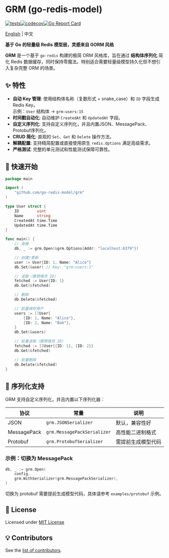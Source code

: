 # GRM (go-redis-model) 

[![tests](https://github.com/go-redis-model/grm/actions/workflows/test.yml/badge.svg)](https://github.com/go-redis-model/grm/actions)[![codecov](https://codecov.io/gh/go-redis-model/grm/branch/main/graph/badge.svg?token=afb57ac7-039f-407c-ba10-921a0e63c385)](https://codecov.io/gh/go-redis-model/grm)[![Go Report Card](https://goreportcard.com/badge/github.com/go-redis-model/grm)](https://goreportcard.com/report/github.com/go-redis-model/grm)

[English](./README.md) | 中文

**基于 Go 的轻量级 Redis 模型层，灵感来自 GORM 风格**

**GRM** 是一个基于 `go-redis` 构建的极简 ORM 风格库，旨在通过 **结构体序列化** 简化 Redis 数据缓存，同时保持零魔法。特别适合需要轻量级模型持久化但不想引入复杂完整 ORM 的场景。

## ✨ 特性
- **自动 Key 管理**: 使用结构体名称（复数形式 + snake_case）和 `ID` 字段生成 Redis Key。  
  示例：`User` 结构体 → `grm:users:15`
- **时间戳自动化**: 自动维护 `CreatedAt` 和 `UpdatedAt` 字段。
- **自定义序列化**: 支持自定义序列化，并且内置JSON、MessagePack、Protobuf序列化。
- **CRUD 简化**: 直观的 `Set`、`Get` 和 `Delete` 操作方法。
- **解耦配置**: 支持精简配置或直接使用原生 `redis.Options` 满足高级需求。
- **严格测试**: 完整的单元测试和性能测试保障可靠性。

## 🚀 快速开始
```go
package main

import (
    "github.com/go-redis-model/grm"
)

type User struct {
    ID        uint
    Name      string
    CreatedAt time.Time
    UpdatedAt time.Time
}

func main() {
    // 连接
    db, _ := grm.Open(&grm.Options{Addr: "localhost:6379"})

    // 创建/更新
    user := User{ID: 1, Name: "Alice"}
    db.Set(&user) // Key: "grm:users:1"

    // 读取（需预填充 ID）
    fetched := User{ID: 1}
    db.Get(&fetched) 

    // 删除
    db.Delete(&fetched)

    // 批量保存用户
    users := []User{
        {ID: 1, Name: "Alice"},
        {ID: 2, Name: "Bob"},
    }
    db.Set(&users)

    // 批量读取（需预填充 ID）
    fetched := []User{{ID: 1}, {ID: 2}}
    db.Get(&fetched)

    // 批量删除
    db.Delete(&fetched)
}
```

## 🔄 序列化支持
GRM 支持自定义序列化，并且内置以下序列化器：

| 协议       | 常量                     | 说明                          |
|------------|--------------------------|-------------------------------|
| JSON       | `grm.JSONSerializer`     | 默认，兼容性好                |
| MessagePack| `grm.MessagePackSerializer` | 高性能二进制格式    |
| Protobuf   | `grm.ProtobufSerializer` | 需提前生成模型代码            |

### 示例：切换为 MessagePack
```go
db, _ := grm.Open(
    config,
    grm.WithSerializer(grm.MessagePackSerializer),
)
```
切换为 protobuf 需要提前生成模型代码，具体请参考 `examples/protobuf` 示例。

## 🔖 License

Licensed under [MIT License](./LICENSE)

## 💡 Contributors

See the [list of contributors](https://github.com/go-redis-model/grm/graphs/contributors).